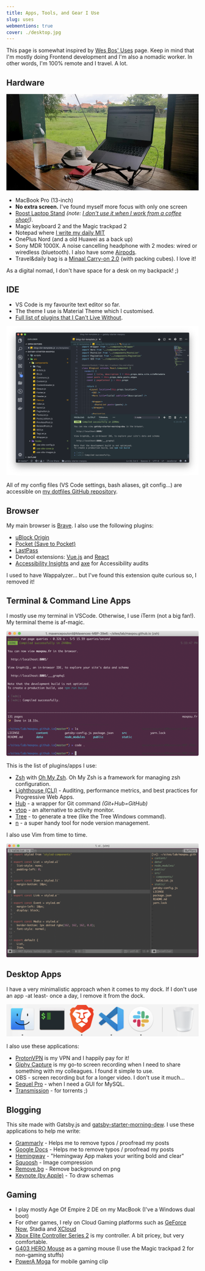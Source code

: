 ```yaml
---
title: Apps, Tools, and Gear I Use
slug: uses
webmentions: true
cover: ./desktop.jpg
---
```


This page is somewhat inspired by [Wes Bos' Uses](https://wesbos.com/uses/) page. Keep in mind that
I'm mostly doing Frontend development and I'm also a nomadic worker. In other words, I'm 100% remote
and I travel. A lot.

## Hardware

![laptop picture](./laptop.jpg)

- MacBook Pro (13-inch)
- **No extra screen.** I've found myself more focus with only one screen
- [Roost Laptop Stand](https://www.therooststand.com/) _(note:
  [I don't use it when I work from a coffee shop!](https://twitter.com/NikkitaFTW/status/1139607268452777984))_.
- Magic keyboard 2 and the Magic trackpad 2
- Notepad where
  [I write my daily MIT](https://about.gitlab.com/2018/05/17/eliminating-distractions-and-getting-things-done/#2-write-down-your-mits)
- OnePlus Nord (and a old Huawei as a back up)
- Sony MDR 1000X. A noise cancelling headphone with 2 modes: wired or wiredless (bluetooth). I also
  have some [Airpods](https://www.apple.com/fr/airpods-2nd-generation/).
- Travel&daily bag is a
  [Minaal Carry-on 2.0](https://www.minaal.com/products/minaal-carry-on-bag/?variant=12494163140)
  (with packing cubes). I love it!

As a digital nomad, I don't have space for a desk on my backpack! ;)

## IDE

- VS Code is my favourite text editor so far.
- The theme I use is Material Theme which I customised.
- [Full list of plugins that I Can't Live Without](https://github.com/maxpou/dotfiles/blob/master/vscode/install_plugin.sh).

![my ide](./ide.png)

All of my config files (VS Code settings, bash aliases, git config...) are accessible on
[my dotfiles GitHub repository](https://github.com/maxpou/dotfiles).

## Browser

My main browser is [Brave](https://brave.com/). I also use the following plugins:

- [uBlock Origin](https://chrome.google.com/webstore/detail/ublock-origin/cjpalhdlnbpafiamejdnhcphjbkeiagm)
- [Pocket (Save to Pocket)](https://chrome.google.com/webstore/detail/save-to-pocket/niloccemoadcdkdjlinkgdfekeahmflj)
- [LastPass](https://chrome.google.com/webstore/detail/lastpass-free-password-ma/hdokiejnpimakedhajhdlcegeplioahd)
- Devtool extensions:
  [Vue.js](https://chrome.google.com/webstore/detail/vuejs-devtools/nhdogjmejiglipccpnnnanhbledajbpd)
  and
  [React](https://chrome.google.com/webstore/detail/react-developer-tools/fmkadmapgofadopljbjfkapdkoienihi)
- [Accessibility Insights](https://accessibilityinsights.io) and [axe](https://www.deque.com/axe/)
  for Accessibility audits

I used to have Wappalyzer... but I've found this extension quite curious so, I removed it!

## Terminal & Command Line Apps

I mostly use my terminal in VSCode. Otherwise, I use iTerm (not a big fan!). My terminal theme is
af-magic.

![terminal screenshot](./term.png)

This is the list of plugins/apps I use:

- [Zsh](https://github.com/robbyrussell/oh-my-zsh/wiki/Installing-ZSH) with
  [Oh My Zsh](https://github.com/robbyrussell/oh-my-zsh). Oh My Zsh is a framework for managing zsh
  configuration.
- [Lighthouse (CLI)](https://github.com/GoogleChrome/lighthouse) - Auditing, performance metrics,
  and best practices for Progressive Web Apps.
- [Hub](https://github.com/github/hub) - a wrapper for Git command _(Git+Hub=GitHub)_
- [vtop](https://github.com/MrRio/vtop) - an alternative to activity monitor.
- [Tree](https://formulae.brew.sh/formula/tree) - to generate a tree (like the Tree Windows
  command).
- [n](https://github.com/tj/n) - a super handy tool for node version management.

I also use Vim from time to time.

![vim screenshot](./vim.png)

## Desktop Apps

I have a very minimalistic approach when it comes to my dock. If I don't use an app -at least- once
a day, I remove it from the dock.

![app screenshot](./apps.png)

I also use these applications:

- [ProtonVPN](https://protonvpn.com) is my VPN and I happily pay for it!
- [Giphy Capture](https://giphy.com/apps/giphycapture) is my go-to screen recording when I need to
  share something with my colleagues. I found it simple to use.
- OBS - screen recording but for a longer video. I don't use it much...
- [Sequel Pro](https://www.sequelpro.com) - when I need a GUI for MySQL.
- [Transmission](https://transmissionbt.com) - for torrents ;)

## Blogging

This site made with Gatsby.js and
[gatsby-starter-morning-dew](https://github.com/maxpou/gatsby-starter-morning-dew). I use these
applications to help me write:

- [Grammarly](https://app.grammarly.com/) - Helps me to remove typos / proofread my posts
- [Google Docs](http://docs.new/) - Helps me to remove typos / proofread my posts
- [Hemingway](http://www.hemingwayapp.com) - "Hemingway App makes your writing bold and clear"
- [Squoosh](https://squoosh.app) - Image compression
- [Remove.bg](https://www.remove.bg) - Remove background on png
- [Keynote (by Apple)](https://www.apple.com/keynote/) - To draw schemas

## Gaming

- I play mostly Age Of Empire 2 DE on my MacBook (I've a Windows dual boot)
- For other games, I rely on Cloud Gaming platforms such as
  [GeForce Now](https://www.nvidia.com/en-us/geforce-now/), Stadia and
  [XCloud](https://www.xbox.com/en-IE/xbox-game-streaming/project-xcloud)
- [Xbox Elite Controller Series 2](https://www.xbox.com/en-IE/accessories/controllers/elite-wireless-controller-series-2)
  is my controller. A bit pricey, but very comfortable.
- [G403 HERO Mouse](https://www.logitechg.com/en-us/products/gaming-mice/g403-hero-gaming-mouse.910-005630.html)
  as a gaming mouse (I use the Magic trackpad 2 for non-gaming stuffs)
- [PowerA Moga](https://www.powera.com/moga/) for mobile gaming clip
